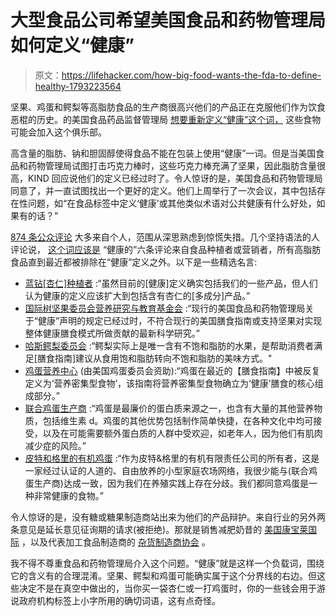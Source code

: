 # 大型食品公司希望美国食品和药物管理局如何定义“健康”

> 原文：<https://lifehacker.com/how-big-food-wants-the-fda-to-define-healthy-1793223564>

坚果、鸡蛋和鳄梨等高脂肪食品的生产商很高兴他们的产品正在克服他们作为饮食恶棍的历史。的美国食品药品监督管理局 [想要重新定义“健康”这个词，](http://vitals.lifehacker.com/the-fda-wants-to-know-what-you-think-healthy-means-1787183344#_ga=1.171251043.255842443.1487643310) 这些食物可能会加入这个俱乐部。



高含量的脂肪、钠和胆固醇使得食品不能在包装上使用“健康”一词。但是当美国食品和药物管理局试图打击巧克力棒时，这些巧克力棒充满了坚果，因此脂肪含量很高，KIND 回应说他们的定义已经过时了。令人惊讶的是，美国食品和药物管理局同意了，并一直试图找出一个更好的定义。他们上周举行了一次会议，其中包括存在性问题，如“在食品标签中定义‘健康’或其他类似术语对公共健康有什么好处，如果有的话？”

[874 条公众评论](https://www.regulations.gov/docketBrowser?rpp=25&so=DESC&sb=commentDueDate&po=0&dct=PS&D=FDA-2016-D-2335) 大多来自个人，范围从深思熟虑到惊慌失措。几个坚持语法的人评论说， [这个词应该是](http://www.quickanddirtytips.com/education/grammar/healthy-or-healthful) “健康的”六条评论来自食品种植者或营销者，所有高脂肪食品直到最近都被排除在“健康”定义之外。以下是一些精选名言:

*   [蓝钻[杏仁]种植者](https://www.regulations.gov/document?D=FDA-2016-D-2335-0825) :“虽然目前的[健康]定义确实包括我们的一些产品，但人们认为健康的定义应该扩大到包括含有杏仁的[多成分]产品。”
*   [国际树坚果委员会营养研究与教育基金会](https://www.regulations.gov/document?D=FDA-2016-D-2335-0830) :“现行的美国食品和药物管理局关于“健康”声明的规定已经过时，不符合现行的美国膳食指南或支持坚果对实现整体健康膳食模式所做贡献的最新科学研究。”
*   [哈斯鳄梨委员会](https://www.regulations.gov/document?D=FDA-2016-D-2335-0811) :“鳄梨实际上是唯一含有不饱和脂肪的水果，是帮助消费者满足[膳食指南]建议从食用饱和脂肪转向不饱和脂肪的美味方式。"
*   [鸡蛋营养中心](https://www.regulations.gov/document?D=FDA-2016-D-2335-0784) (由美国鸡蛋委员会资助):“鸡蛋在最近的【膳食指南】中被反复定义为‘营养密集型食物’，该指南将营养密集型食物确立为‘健康’膳食的核心组成部分。”
*   [联合鸡蛋生产商](https://www.regulations.gov/document?D=FDA-2016-D-2335-0748) :“鸡蛋是最廉价的蛋白质来源之一，也含有大量的其他营养物质，包括维生素 d。鸡蛋的其他优势包括制作简单快捷，在各种文化中均可接受，以及在可能需要额外蛋白质的人群中受欢迎，如老年人，因为他们有肌肉减少症的风险。”
*   [皮特和格里的有机鸡蛋](https://www.regulations.gov/document?D=FDA-2016-D-2335-0781) :“作为皮特&格里的有机有限责任公司的所有者，这是一家经过认证的人道的、自由放养的小型家庭农场网络，我很少能与(联合鸡蛋生产商)达成一致，因为我们在养殖实践上存在分歧。我们都同意鸡蛋是一种非常健康的食物。”

令人惊讶的是，没有糖或糖果制造商站出来为他们的产品辩护。来自行业的另外两条意见是延长意见征询期的请求(被拒绝)。那就是销售减肥奶昔的 [美国康宝莱国际](https://www.regulations.gov/document?D=FDA-2016-D-2335-0730) ，以及代表加工食品制造商的 [杂货制造商协会](https://www.regulations.gov/document?D=FDA-2016-D-2335-0655) 。

我不得不尊重食品和药物管理局介入这个问题。“健康”就是这样一个负载词，围绕它的含义有的合理混淆。坚果、鳄梨和鸡蛋可能确实属于这个分界线的右边。但这些决定不是在真空中做出的，当你买一袋杏仁或一打鸡蛋时，你的一些钱会用于游说政府机构标签上小字所用的确切词语，这有点奇怪。